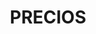 ---
title: "PRECIOS"
seoTitle: "Reformas - Arquitectura Sostenible | RAMA"
description: "licencias de obra y otros trámites"
seo: "Precios de RAMA Arquitectas para licencias de obra, declaración responsable, certificado energético, plan de autoprotección, plan seguridad y salud en Madrid"
draft: false
bg_image: "images/Fotos web/precios.jpg"
---